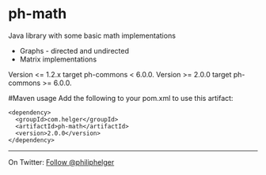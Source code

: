 ph-math
========

Java library with some basic math implementations

  * Graphs - directed and undirected
  * Matrix implementations
  
Version <= 1.2.x target ph-commons < 6.0.0.
Version >= 2.0.0 target ph-commons >= 6.0.0.

#Maven usage
Add the following to your pom.xml to use this artifact:
```
<dependency>
  <groupId>com.helger</groupId>
  <artifactId>ph-math</artifactId>
  <version>2.0.0</version>
</dependency>
```

---

On Twitter: <a href="https://twitter.com/philiphelger">Follow @philiphelger</a>
  